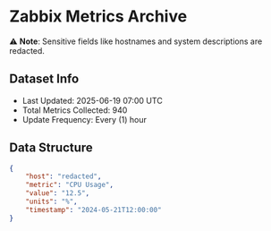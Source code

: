 # Zabbix Metrics Archive

⚠️ **Note**: Sensitive fields like hostnames and system descriptions are redacted.

## Dataset Info
- Last Updated: 2025-06-19 07:00 UTC
- Total Metrics Collected: 940
- Update Frequency: Every (1) hour

## Data Structure
```json
{
    "host": "redacted",
    "metric": "CPU Usage",
    "value": "12.5",
    "units": "%",
    "timestamp": "2024-05-21T12:00:00"
}
```
